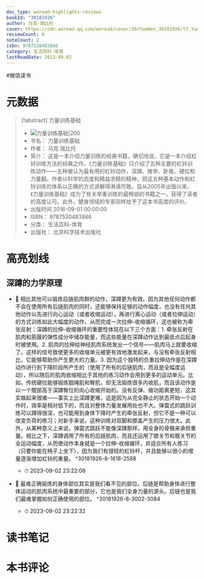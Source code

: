 ```yaml
---
doc_type: weread-highlights-reviews
bookId: "30181926"
author: 马克·瑞比托
cover: https://cdn.weread.qq.com/weread/cover/20/YueWen_30181926/t7_YueWen_30181926.jpg
reviewCount: 0
noteCount: 2
isbn: 9787530483886
category: 生活百科-体育
lastReadDate: 2023-09-02
---
```

#微信读书
# 元数据
> [!abstract] 力量训练基础
> - ![ 力量训练基础|200](https://cdn.weread.qq.com/weread/cover/20/YueWen_30181926/t7_YueWen_30181926.jpg)
> - 书名： 力量训练基础
> - 作者： 马克·瑞比托
> - 简介： 这是一本介绍力量训练的经典书籍，确切地说，它是一本介绍杠铃训练方法的经典之作。《力量训练基础》只介绍了五种主要的杠铃训练动作——五种被认为最有用的杠铃动作，深蹲、推举、卧推、硬拉和力量翻。作者以科学的态度和精益求精的精神，把这五种基本动作和杠铃训练的体系以正确的方式讲解得淋漓尽致。自从2005年出版以来，《力量训练基础》成为了有关举重训练的最畅销的书籍之一，获得了读者的高度认可。此外，健身领域的专家同样给予了这本书高度的评价。
> - 出版时间 2016-09-01 00:00:00
> - ISBN： 9787530483886
> - 分类： 生活百科-体育
> - 出版社： 北京科学技术出版社

# 高亮划线

## 深蹲的力学原理


- 📌 相比其他可以锻炼后链肌肉群的动作，深蹲更为有效。因为其他任何动作都不会在使用所有后链肌肉的同时，还能够保持足够的动作幅度，也没有任何其他动作以先进行向心运动（或者收缩运动），再进行离心运动（或者拉伸运动）的方式训练如此大幅度的动作，从而完成一次拉伸-收缩循环，这也被称为牵张反射：深蹲的拉伸-收缩循环的重要性体现在以下三个方面：1. 牵张反射在肌肉和筋膜的弹性成分中储存能量，而这些能量在深蹲动作达到最低点后起身时被使用。2. 肌肉的拉伸给神经肌肉系统发出一个信号——肌肉马上就要收缩了。这样的信号致使更多的收缩单元被更有效地激发起来，与没有牵张反射相比，它能够帮助你产生更大的力量。3. 因为这个独特的负重拉伸动作是在深蹲动作进行到下降阶段所产生的（使用了所有的后链肌肉，而且是全幅度运动），所以随后的肌肉收缩相比于其他的练习动作会用到更多的运动单元。比如，传统硬拉能够锻炼腘绳肌和臀肌，却无法锻炼很多内收肌，而且该动作是以一个髋部高于深蹲臀位的向心收缩开始的。没有反弹、做功距离更短，这其实做起来很难——事实上比深蹲更难，这是因为从完全静止的状态开始一个动作时，效率是相对低下的，而且对整体力量发展用处也不大。弹震式的跳跃训练可以蹲得很深，也可能用到身体下降时产生的牵张反射，但它不是一种可以改变负荷的练习；对新手来说，这种训练对双脚和膝盖产生的压力很大。此外，从某种意义上来说，弹震式跳跃不能像深蹲那样，用全身的骨骼来承担重量。相比之下，深蹲调用了所有的后链肌肉，而且还运用了膝关节和髋关节的全运动幅度，从而使动作本身就是一个拉伸-收缩循环，并适合所有人练习（只要你能在椅子上坐下），因为我们有很轻的杠铃杆，并且能够以很小的增量逐渐增加杠铃的重量。 ^30181926-8-1618-2598
    - ⏱ 2023-09-02 23:22:08 

- 📌 最难正确锻炼的身体部位其实是我们看不见的部位。后链是帮助身体进行整体运动的肌肉系统中最重要的部分，它也是我们全身力量的源头。后链也是我们最难掌握如何正确使用的部位。 ^30181926-8-3002-3084
    - ⏱ 2023-09-02 23:22:32 
# 读书笔记

# 本书评论
